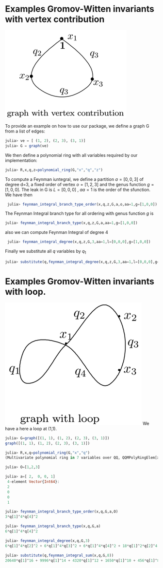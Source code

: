 # Examples Gromov-Witten invariants with vertex contribution

![alt text](img/graph_with_vertex1.png)

To provide an example on how to use our package, we define a graph G from a list of edges:

```julia
julia> ve = [ (1, 2), (2, 3), (3, 1)]  
julia> G = graph(ve)
```

We then define a polynomial ring with all variables required by our implementation:

```julia
julia> R,x,q,z=polynomial_ring(G,"x","q","z")
```

To compute a Feynman iuntegral, we define a partition  $a=[0,0,3]$  of degree d=3, a fixed order of vertex $o=[1,2,3]$ and the genus function $g=[1,0,0]$. The leak in G is $L=[0,0,0]$ , $aa=1$ is the order of the sfunction. We have then

```julia
 julia> feynman_integral_branch_type_order(x,q,z,G,a,o,aa=1,g=[1,0,0])
```

The Feynman Integral branch type for all ordering with genus function $g$  is

```julia
julia> feynman_integral_branch_type(x,q,z,G,a,aa=1,g=[1,0,0])
```

also we can compute Feynman Integral of degree 4

```julia
 julia> feynman_integral_degree(x,q,z,G,3,aa=1,l=[0,0,0],g=[1,0,0])
```

Finally we substitute all $q$  variables by $q_{1}$

```julia
julia> substitute(q,feynman_integral_degree(x,q,z,G,3,aa=1,l=[0,0,0],g=[1,0,0]))
```
# Examples Gromov-Witten invariants with loop.

![alt text](img/graph_loop.png)
We have a here a loop at (1,1).

```julia
julia> G=graph([(1, 1), (1, 2), (2, 3), (3, 1)])
graph([(1, 1), (1, 2), (2, 3), (3, 1)])
```

```julia
julia> R,x,q=polynomial_ring(G,"x","q")
(Multivariate polynomial ring in 7 variables over QQ, QQMPolyRingElem[x[1], x[2], x[3]], QQMPolyRingElem[q[1], q[2], q[3], q[4]])
```

```julia
julia> O=[1,2,3]  
```

```julia
julia> a=[ 2,  0, 0, 1]
 4-element Vector{Int64}:
 2
 0
 0
 1
```

```julia
julia> feynman_integral_branch_type_order(x,q,G,a,O)
3*q[1]^4*q[4]^2
```

```julia
julia> feynman_integral_branch_type(x,q,G,a)  
6*q[1]^4*q[4]^2
```

```julia
julia> feynman_integral_degree(x,q,G,3)
6*q[1]^4*q[2]^2 + 6*q[1]^4*q[3]^2 + 6*q[1]^4*q[4]^2 + 18*q[1]^2*q[2]^4 + 6*q[1]^2*q[2]^2*q[3]^2 + 6*q[1]^2*q[2]^2*q[4]^2 + 18*q[1]^2*q[3]^4 + 6*q[1]^2*q[3]^2*q[4]^2 + 18*q[1]^2*q[4]^4
```

```julia
julia> substitute(q,feynman_integral_sum(x,q,G,8))
20640*q[1]^16 + 9996*q[1]^14 + 4320*q[1]^12 + 1650*q[1]^10 + 456*q[1]^8 + 90*q[1]^6 + 6*q[1]^4
```
